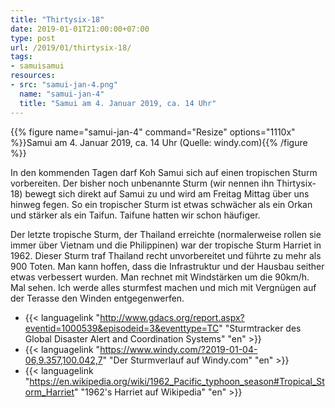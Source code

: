 ```yaml
---
title: "Thirtysix-18"
date: 2019-01-01T21:00:00+07:00
type: post
url: /2019/01/thirtysix-18/
tags:
- samuisamui
resources:
- src: "samui-jan-4.png"
  name: "samui-jan-4"
  title: "Samui am 4. Januar 2019, ca. 14 Uhr"
---
```


{{% figure name="samui-jan-4" command="Resize" options="1110x" %}}Samui am 4. Januar 2019, ca. 14 Uhr (Quelle: windy.com){{% /figure %}}

In den kommenden Tagen darf Koh Samui sich auf einen tropischen Sturm vorbereiten. Der bisher noch unbenannte Sturm (wir nennen ihn Thirtysix-18) bewegt sich direkt auf Samui zu und wird am Freitag Mittag &uuml;ber uns hinweg fegen. So ein tropischer Sturm ist etwas schw&auml;cher als ein Orkan und st&auml;rker als ein Taifun. Taifune hatten wir schon h&auml;ufiger. 

Der letzte tropische Sturm, der Thailand erreichte (normalerweise rollen sie immer &uuml;ber Vietnam und die Philippinen) war der tropische Sturm Harriet in 1962. Dieser Sturm traf Thailand recht unvorbereitet und f&uuml;hrte zu mehr als 900 Toten. Man kann hoffen, dass die Infrastruktur und der Hausbau seither etwas verbessert wurden. Man rechnet mit Windst&auml;rken um die 90km/h. Mal sehen. Ich werde alles sturmfest machen und mich mit Vergn&uuml;gen auf der Terasse den Winden entgegenwerfen.

- {{< languagelink "http://www.gdacs.org/report.aspx?eventid=1000539&episodeid=3&eventtype=TC" "Sturmtracker des Global Disaster Alert and Coordination Systems" "en" >}}
- {{< languagelink "https://www.windy.com/?2019-01-04-06,9.357,100.042,7" "Der Sturmverlauf auf Windy.com" "en" >}}
- {{< languagelink "https://en.wikipedia.org/wiki/1962_Pacific_typhoon_season#Tropical_Storm_Harriet" "1962's Harriet auf Wikipedia" "en" >}}
